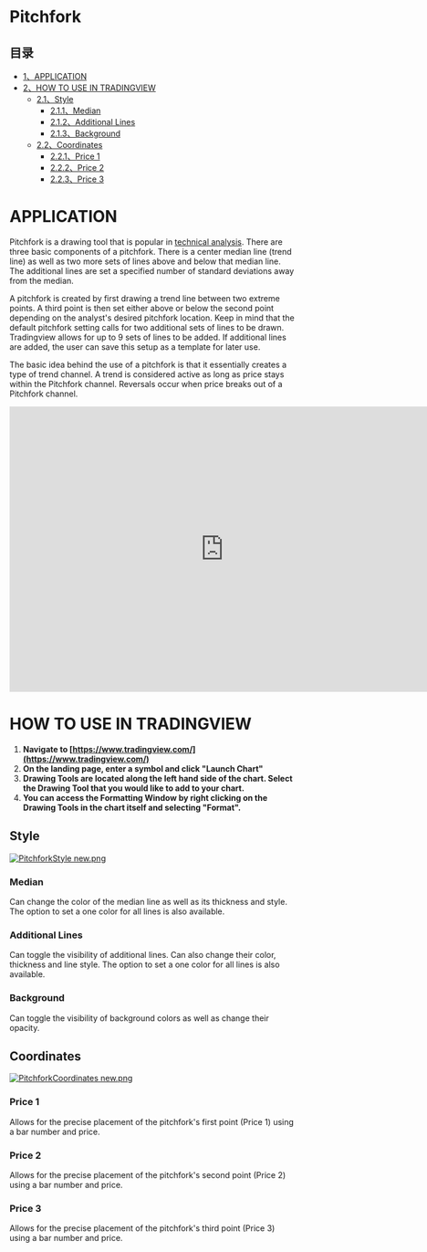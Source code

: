 # Pitchfork

## 目录

-   [1、APPLICATION](#APPLICATION)
-   [2、HOW TO USE IN TRADINGVIEW](#HOW_TO_USE_IN_TRADINGVIEW)
    -   [2.1、Style](#Style)
        -   [2.1.1、Median](#Median)
        -   [2.1.2、Additional Lines](#Additional_Lines)
        -   [2.1.3、Background](#Background)
    -   [2.2、Coordinates](#Coordinates)
        -   [2.2.1、Price 1](#Price_1)
        -   [2.2.2、Price 2](#Price_2)
        -   [2.2.3、Price 3](#Price_3)

# APPLICATION

Pitchfork is a drawing tool that is popular in  [technical analysis](https://www.tradingview.com/wiki/Technical_Analysis "Technical Analysis"). There are three basic components of a pitchfork. There is a center median line (trend line) as well as two more sets of lines above and below that median line. The additional lines are set a specified number of standard deviations away from the median.

A pitchfork is created by first drawing a trend line between two extreme points. A third point is then set either above or below the second point depending on the analyst's desired pitchfork location. Keep in mind that the default pitchfork setting calls for two additional sets of lines to be drawn. Tradingview allows for up to 9 sets of lines to be added. If additional lines are added, the user can save this setup as a template for later use.

The basic idea behind the use of a pitchfork is that it essentially creates a type of trend channel. A trend is considered active as long as price stays within the Pitchfork channel. Reversals occur when price breaks out of a Pitchfork channel.

<iframe src="https://www.tradingview.com/embed/Q1CIX2jB/" frameborder="0" width="750" height="500"></iframe>

# HOW TO USE IN TRADINGVIEW

1.  **Navigate to  [https://www.tradingview.com/](https://www.tradingview.com/)**
2.  **On the landing page, enter a symbol and click "Launch Chart"**
3.  **Drawing Tools are located along the left hand side of the chart. Select the Drawing Tool that you would like to add to your chart.**
4.  **You can access the Formatting Window by right clicking on the Drawing Tools in the chart itself and selecting "Format".**

## Style

[![PitchforkStyle new.png](https://wiki-pics.tradingview.com/tv/public/6/6c/PitchforkStyle_new.png)](https://www.tradingview.com/wiki/File:PitchforkStyle_new.png)

### Median

Can change the color of the median line as well as its thickness and style. The option to set a one color for all lines is also available.

### Additional Lines

Can toggle the visibility of additional lines. Can also change their color, thickness and line style. The option to set a one color for all lines is also available.

### Background

Can toggle the visibility of background colors as well as change their opacity.

## Coordinates

[![PitchforkCoordinates new.png](https://wiki-pics.tradingview.com/tv/public/e/ea/PitchforkCoordinates_new.png)](https://www.tradingview.com/wiki/File:PitchforkCoordinates_new.png)

### Price 1

Allows for the precise placement of the pitchfork's first point (Price 1) using a bar number and price.

### Price 2

Allows for the precise placement of the pitchfork's second point (Price 2) using a bar number and price.

### Price 3

Allows for the precise placement of the pitchfork's third point (Price 3) using a bar number and price.